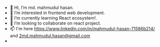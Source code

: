 - 👋 Hi, I’m md. mahmudul hasan.
- 👀 I’m interested in frontend web development.
- 🌱 I’m currently learning React ecosystem!.
- 💞️ I’m looking to collaborate on react project.
- 📫 I'm here https://www.linkedin.com/in/mahmudul-hasan-71586b214/ and 2md.mahmudul.hasan@gmail.com
- 

<!---
2md-mahmudul-hasan/2md-mahmudul-hasan is a ✨ special ✨ repository because its `README.md` (this file) appears on your GitHub profile.
You can click the Preview link to take a look at your changes.
--->
